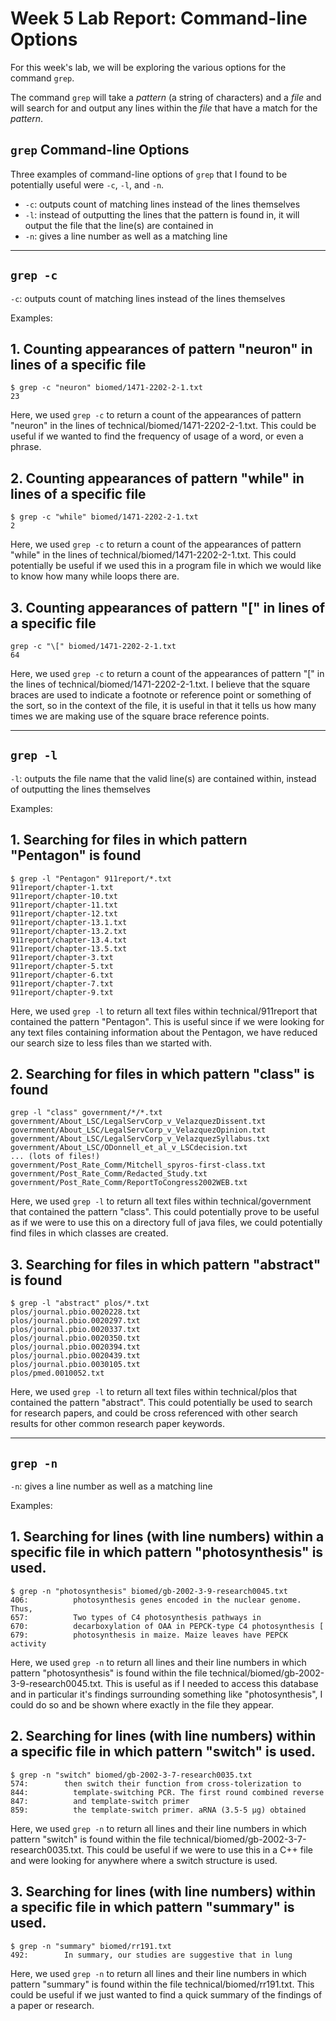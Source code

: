 # Week 5 Lab Report: Command-line Options

For this week's lab, we will be exploring the various options for the command `grep`.

The command `grep` will take a *pattern* (a string of characters) and a *file* and will search for and output any lines within the *file* that have a match for the *pattern*.

## `grep` Command-line Options

Three examples of command-line options of `grep` that I found to be potentially useful were `-c`, `-l`, and `-n`.

* `-c`: outputs count of matching lines instead of the lines themselves
* `-l`: instead of outputting the lines that the pattern is found in, it will output the file that the line(s) are contained in
* `-n`: gives a line number as well as a matching line

---

## `grep -c`

`-c`: outputs count of matching lines instead of the lines themselves

Examples:

## 1. Counting appearances of pattern "neuron" in lines of a specific file
```
$ grep -c "neuron" biomed/1471-2202-2-1.txt
23
```
Here, we used `grep -c` to return a count of the appearances of pattern "neuron" in the lines of technical/biomed/1471-2202-2-1.txt. This could be useful if we wanted to find the frequency of usage of a word, or even a phrase.

## 2. Counting appearances of pattern "while" in lines of a specific file
```
$ grep -c "while" biomed/1471-2202-2-1.txt
2 
```
Here, we used `grep -c` to return a count of the appearances of pattern "while" in the lines of technical/biomed/1471-2202-2-1.txt. This could potentially be useful if we used this in a program file in which we would like to know how many while loops there are.

## 3. Counting appearances of pattern "[" in lines of a specific file
```
grep -c "\[" biomed/1471-2202-2-1.txt
64
```
Here, we used `grep -c` to return a count of the appearances of pattern "[" in the lines of technical/biomed/1471-2202-2-1.txt. I believe that the square braces are used to indicate a footnote or reference point or something of the sort, so in the context of the file, it is useful in that it tells us how many times we are making use of the square brace reference points.

---

## `grep -l`

`-l`: outputs the file name that the valid line(s) are contained within, instead of outputting the lines themselves

Examples:

## 1. Searching for files in which pattern "Pentagon" is found
```
$ grep -l "Pentagon" 911report/*.txt
911report/chapter-1.txt
911report/chapter-10.txt
911report/chapter-11.txt
911report/chapter-12.txt
911report/chapter-13.1.txt
911report/chapter-13.2.txt
911report/chapter-13.4.txt
911report/chapter-13.5.txt
911report/chapter-3.txt
911report/chapter-5.txt
911report/chapter-6.txt
911report/chapter-7.txt
911report/chapter-9.txt
```
Here, we used `grep -l` to return all text files within technical/911report that contained the pattern "Pentagon". This is useful since if we were looking for any text files containing information about the Pentagon, we have reduced our search size to less files than we started with.

## 2. Searching for files in which pattern "class" is found
```
grep -l "class" government/*/*.txt
government/About_LSC/LegalServCorp_v_VelazquezDissent.txt
government/About_LSC/LegalServCorp_v_VelazquezOpinion.txt
government/About_LSC/LegalServCorp_v_VelazquezSyllabus.txt
government/About_LSC/ODonnell_et_al_v_LSCdecision.txt
... (lots of files!)
government/Post_Rate_Comm/Mitchell_spyros-first-class.txt
government/Post_Rate_Comm/Redacted_Study.txt
government/Post_Rate_Comm/ReportToCongress2002WEB.txt
```
Here, we used `grep -l` to return all text files within technical/government that contained the pattern "class". This could potentially prove to be useful as if we were to use this on a directory full of java files, we could potentially find files in which classes are created.

## 3. Searching for files in which pattern "abstract" is found
```
$ grep -l "abstract" plos/*.txt
plos/journal.pbio.0020228.txt
plos/journal.pbio.0020297.txt
plos/journal.pbio.0020337.txt
plos/journal.pbio.0020350.txt
plos/journal.pbio.0020394.txt
plos/journal.pbio.0020439.txt
plos/journal.pbio.0030105.txt
plos/pmed.0010052.txt
```
Here, we used `grep -l` to return all text files within technical/plos that contained the pattern "abstract". This could potentially be used to search for research papers, and could be cross referenced with other search results for other common research paper keywords. 

---

## `grep -n`

`-n`: gives a line number as well as a matching line

Examples:

## 1. Searching for lines (with line numbers) within a specific file in which pattern "photosynthesis" is used.
```
$ grep -n "photosynthesis" biomed/gb-2002-3-9-research0045.txt
406:          photosynthesis genes encoded in the nuclear genome. Thus,
657:          Two types of C4 photosynthesis pathways in
670:          decarboxylation of OAA in PEPCK-type C4 photosynthesis [
679:          photosynthesis in maize. Maize leaves have PEPCK activity
```
Here, we used `grep -n` to return all lines and their line numbers in which pattern "photosynthesis" is found within the file technical/biomed/gb-2002-3-9-research0045.txt. This is useful as if I needed to access this database and in particular it's findings surrounding something like "photosynthesis", I could do so and be shown where exactly in the file they appear.

## 2. Searching for lines (with line numbers) within a specific file in which pattern "switch" is used.
```
$ grep -n "switch" biomed/gb-2002-3-7-research0035.txt
574:        then switch their function from cross-tolerization to
844:          template-switching PCR. The first round combined reverse
847:          and template-switch primer
859:          the template-switch primer. aRNA (3.5-5 μg) obtained
```
Here, we used `grep -n` to return all lines and their line numbers in which pattern "switch" is found within the file technical/biomed/gb-2002-3-7-research0035.txt. This could be useful if we were to use this in a C++ file and were looking for anywhere where a switch structure is used.

## 3. Searching for lines (with line numbers) within a specific file in which pattern "summary" is used.
```
$ grep -n "summary" biomed/rr191.txt
492:        In summary, our studies are suggestive that in lung
```
Here, we used `grep -n` to return all lines and their line numbers in which pattern "summary" is found within the file technical/biomed/rr191.txt. This could be useful if we just wanted to find a quick summary of the findings of a paper or research.